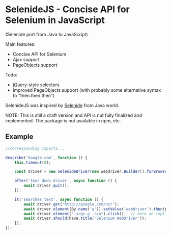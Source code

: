 # SelenideJS - Concise API for Selenium in JavaScript
(Selenide port from Java to JavaScript)

Main features:
- Concise API for Selenium
- Ajax support
- PageObjects support

Todo:
- jQuery-style selectors
- improved PageObjects support (with probably some alternative syntax to "then.then.then")

SelenideJS was inspired by [Selenide](http://selenide.org/) from Java world.

NOTE: This is still a draft version and API is nut fully finalized and implemented. The package is not available in npm, etc.

## Example

```typescript
//corresponding imports...

describe('Google.com', function () {
    this.timeout(0);

    const driver = new SelenideDriver(new webdriver.Builder().forBrowser('firefox').build(), new Configuration());

    after('tear down driver', async function () {
        await driver.quit();
    });

    it('searches text', async function () {
        await driver.get('http://google.com/ncr');
        await driver.element(By.name('q')).setValue('webdriver').then(pressEnter);
        await driver.element(".srg>.g .r>a").click();  // here an implicit wait for visibility of first result is included
        await driver.should(have.title('Selenium WebDriver'));
    });
});

```